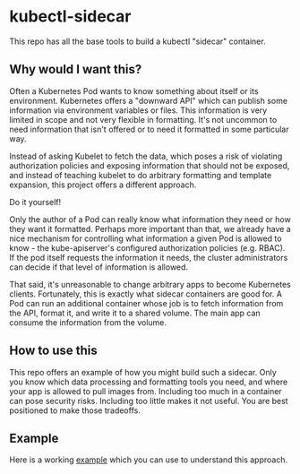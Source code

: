 # kubectl-sidecar

This repo has all the base tools to build a kubectl "sidecar" container.

## Why would I want this?

Often a Kubernetes Pod wants to know something about itself or its environment.
Kubernetes offers a "downward API" which can publish some information via
environment variables or files.  This information is very limited in scope and
not very flexible in formatting.  It's not uncommon to need information that
isn't offered or to need it formatted in some particular way.

Instead of asking Kubelet to fetch the data, which poses a risk of violating
authorization policies and exposing information that should not be exposed, and
instead of teaching kubelet to do arbitrary formatting and template expansion,
this project offers a different approach.

Do it yourself!

Only the author of a Pod can really know what information they need or how they
want it formatted.  Perhaps more important than that, we already have a nice
mechanism for controlling what information a given Pod is allowed to know - the
kube-apiserver's configured authorization policies (e.g. RBAC).  If the pod
itself requests the information it needs, the cluster administrators can decide
if that level of information is allowed.

That said, it's unreasonable to change arbitrary apps to become Kubernetes
clients.  Fortunately, this is exactly what sidecar containers are good for.  A
Pod can run an additional container whose job is to fetch information from the
API, format it, and write it to a shared volume.  The main app can consume the
information from the volume.

## How to use this

This repo offers an example of how you might build such a sidecar.  Only you
know which data processing and formatting tools you need, and where your app is
allowed to pull images from.  Including too much in a container can pose
security risks.  Including too little makes it not useful.  You are best
positioned to make those tradeoffs.

## Example

Here is a working [example](example.yaml) which you can use to understand this
approach.
